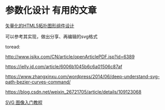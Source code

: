 # 参数化设计 有用的文章

[矢量化的HTML5拓扑图形组件设计](https://segmentfault.com/a/1190000004492758)

可以参考其实现，做出分享、再编辑的svg格式



toread:

http://www.jsjkx.com/CN/article/openArticlePDF.jsp?id=6389

https://jelly.jd.com/article/6006b1045b6c6a01506c87af<Paste>

https://www.zhangxinxu.com/wordpress/2014/06/deep-understand-svg-path-bezier-curves-command/

https://blog.csdn.net/weixin_26721705/article/details/109123068<Paste>

[SVG 图像入门教程](https://www.ruanyifeng.com/blog/2018/08/svg.html)



